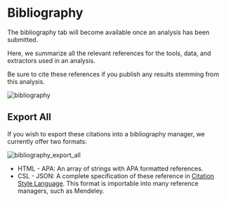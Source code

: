 # Bibliography

The bibliography tab will become available once an analysis has been submitted.

Here, we summarize all the relevant references for the tools, data, and extractors used in an analysis.

Be sure to cite these references if you publish any results stemming from this analysis.

![bibliography](../../static/images/bibliography.png)

## Export All

If you wish to export these citations into a bibliography manager, we currently offer two formats:

![bibliography_export_all](../../static/images/bibliography_export_all.png)

 - HTML - APA: An array of strings with APA formatted references.
 - CSL - JSON: A complete specification of these reference in [Citation Style Language](https://citationstyles.org/). This format is importable into many reference managers, such as Mendeley.